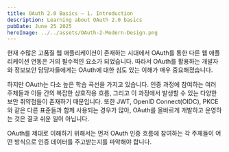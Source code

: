 ```yaml
---
title: OAuth 2.0 Basics – 1. Introduction
description: Learning about OAuth 2.0 basics
pubDate: June 25 2025
heroImage: ../../assets/OAuth-2-Modern-Design.png
---
```

현재 수많은 고품질 웹 애플리케이션이 존재하는 시대에서 OAuth를 통한 다른 웹 애플리케이션 연동은 거의 필수적인 요소가 되었습니다. 따라서 OAuth를 활용하는 개발자와 정보보안 담당자들에게는 OAuth에 대한 심도 있는 이해가 매우 중요해졌습니다.

하지만 OAuth는 다소 높은 학습 곡선을 가지고 있습니다. 인증 과정에 참여하는 여러 주체들과 이들 간의 복잡한 상호작용 흐름, 그리고 이 과정에서 발생할 수 있는 다양한 보안 취약점들이 존재하기 때문입니다. 또한 JWT, OpenID Connect(OIDC), PKCE와 같은 다른 표준들과 함께 사용되는 경우가 많아, OAuth를 올바르게 개발하고 운영하는 것은 결코 쉬운 일이 아닙니다.

OAuth를 제대로 이해하기 위해서는 먼저 OAuth 인증 흐름에 참여하는 각 주체들이 어떤 방식으로 인증 데이터를 주고받는지를 파악해야 합니다.
